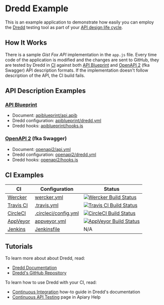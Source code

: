 # Dredd Example

This is an example application to demonstrate how easily you can employ the [Dredd](https://github.com/apiaryio/dredd) testing tool as part of your [API design life cycle](https://apiary.io/how-to-build-api).

## How It Works

There is a sample _Gist Fox API_ implementation in the `app.js` file. Every time code of the application is modified and the changes are sent to GitHub, they are tested by Dredd in [CI](https://en.wikipedia.org/wiki/Continuous_integration) against both [API Blueprint][] and [OpenAPI 2][] (fka Swagger) API description formats. If the implementation doesn't follow description of the API, the CI build fails.

## API Description Examples

### [API Blueprint][]

- Document: [apiblueprint/api.apib][]
- Dredd configuration: [apiblueprint/dredd.yml][]
- Dredd hooks: [apiblueprint/hooks.js][]

### [OpenAPI 2][] (fka Swagger)

- Document: [openapi2/api.yml][]
- Dredd configuration: [openapi2/dredd.yml][]
- Dredd hooks: [openapi2/hooks.js][]

## CI Examples

| CI            | Configuration            | Status                                      |
| ------------- | ------------------------ | ------------------------------------------- |
| [Wercker][]   | [wercker.yml][]          | [![Wercker Build Status][]][wercker-link]   |
| [Travis CI][] | [.travis.yml][]          | [![Travis CI Build Status][]][travis-link]  |
| [CircleCI][]  | [.circleci/config.yml][] | [![CircleCI Build Status][]][circle-link]   |
| [AppVeyor][]  | [appveyor.yml][]         | [![AppVeyor Build Status][]][appveyor-link] |
| [Jenkins][]   | [Jenkinsfile][]          | N/A                                         |

## Tutorials

To learn more about about Dredd, read:

- [Dredd Documentation](http://dredd.readthedocs.io/)
- [Dredd's GitHub Repository](https://github.com/apiaryio/dredd)

To learn how to use Dredd with your CI, read:

- [Continuous Integration](http://dredd.readthedocs.io/en/latest/how-to-guides/#continuous-integration) how-to guide in Dredd's documentation
- [Continuous API Testing](https://help.apiary.io/tools/automated-testing/testing-ci/) page in Apiary Help


[API Blueprint]: http://apiblueprint.org/
[apiblueprint/api.apib]: apiblueprint/api.apib
[apiblueprint/dredd.yml]: apiblueprint/dredd.yml
[apiblueprint/hooks.js]: apiblueprint/hooks.js

[OpenAPI 2]: https://www.openapis.org/
[openapi2/api.yml]: openapi2/api.yml
[openapi2/dredd.yml]: openapi2/dredd.yml
[openapi2/hooks.js]: openapi2/hooks.js


[Wercker]: https://www.wercker.com/
[Wercker Build Status]: https://app.wercker.com/status/8e5dbc0f8c677262bbcdbb226b7be168/s/master
[wercker-link]: https://app.wercker.com/project/byKey/8e5dbc0f8c677262bbcdbb226b7be168
[wercker.yml]: wercker.yml

[Travis CI]: https://www.travis-ci.org/
[Travis CI Build Status]: https://travis-ci.org/apiaryio/dredd-example.svg?branch=master
[travis-link]: https://travis-ci.org/apiaryio/dredd-example
[.travis.yml]: .travis.yml

[CircleCI]: https://circleci.com/
[CircleCI Build Status]: https://circleci.com/gh/apiaryio/dredd-example.svg?style=svg
[circle-link]: https://circleci.com/gh/apiaryio/dredd-example
[.circleci/config.yml]: .circleci/config.yml

[AppVeyor]: https://www.appveyor.com/
[AppVeyor Build Status]: https://ci.appveyor.com/api/projects/status/7cqqqpnrlhd2dkg1/branch/master?svg=true
[appveyor-link]: https://ci.appveyor.com/project/Apiary/dredd-example/branch/master
[appveyor.yml]: appveyor.yml

[Jenkins]: https://jenkins.io/
[Jenkinsfile]: Jenkinsfile
